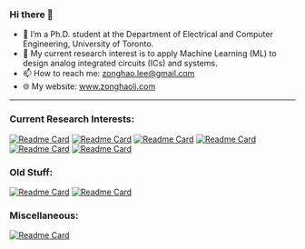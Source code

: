 ### Hi there 👋

<!--
**ChrisZonghaoLi/ChrisZonghaoLi** is a ✨ _special_ ✨ repository because its `README.md` (this file) appears on your GitHub profile.

Here are some ideas to get you started:

- 🔭 I’m currently working on ...
- 🌱 I’m currently learning ...
- 👯 I’m looking to collaborate on ...
- 🤔 I’m looking for help with ...
- 💬 Ask me about ...
- 📫 How to reach me: ...
- 😄 Pronouns: ...
- ⚡ Fun fact: ...
-->

- 🔭 I’m a Ph.D. student at the Department of Electrical and Computer Engineering, University of Toronto. 
- 🌱 My current research interest is to apply Machine Learning (ML) to design analog integrated circuits (ICs) and systems. 
- 📫 How to reach me: zonghao.lee@gmail.com 
- 🌐 My website: www.zonghaoli.com
---
### Current Research Interests:
[![Readme Card](https://github-readme-stats.vercel.app/api/pin/?username=chriszonghaoli&repo=sky130_ldo_rl&show_owner=true&description_lines_count=3&theme=github_dark_dimmed)](https://github.com/ChrisZonghaoLi/sky130_ldo_rl)
[![Readme Card](https://github-readme-stats.vercel.app/api/pin/?username=chriszonghaoli&repo=pystateye&show_owner=true&description_lines_count=3&theme=github_dark_dimmed)](https://github.com/ChrisZonghaoLi/pystateye)
[![Readme Card](https://github-readme-stats.vercel.app/api/pin/?username=chriszonghaoli&repo=mmse_dfe&show_owner=true&description_lines_count=3&theme=github_dark_dimmed)](https://github.com/ChrisZonghaoLi/mmse_dfe)
[![Readme Card](https://github-readme-stats.vercel.app/api/pin/?username=chriszonghaoli&repo=optical_receiver_optimization&show_owner=true&description_lines_count=3&theme=github_dark_dimmed)](https://github.com/ChrisZonghaoLi/optical_receiver_optimization)
[![Readme Card](https://github-readme-stats.vercel.app/api/pin/?username=chriszonghaoli&repo=upcnn&show_owner=true&description_lines_count=3&theme=github_dark_dimmed)](https://github.com/ChrisZonghaoLi/upcnn)
[![Readme Card](https://github-readme-stats.vercel.app/api/pin/?username=chriszonghaoli&repo=gm_id_gf180mcu&show_owner=true&description_lines_count=3&theme=github_dark_dimmed)](https://github.com/ChrisZonghaoLi/gm_id_gf180mcu)
### Old Stuff:
[![Readme Card](https://github-readme-stats.vercel.app/api/pin/?username=chriszonghaoli&repo=cnn_conv_accelerator&show_owner=true&description_lines_count=3&theme=github_dark_dimmed)](https://github.com/ChrisZonghaoLi/cnn_conv_accelerator)
[![Readme Card](https://github-readme-stats.vercel.app/api/pin/?username=chriszonghaoli&repo=motion_tracking_using_magnetometer&show_owner=true&description_lines_count=3&theme=github_dark_dimmed)](https://github.com/ChrisZonghaoLi/motion_tracking_using_magnetometer)
### Miscellaneous:
[![Readme Card](https://github-readme-stats.vercel.app/api/pin/?username=chriszonghaoli&repo=ChrisZonghaoLi.github.io&show_owner=true&description_lines_count=3&theme=github_dark_dimmed)](https://github.com/ChrisZonghaoLi/ChrisZonghaoLi.github.io)

